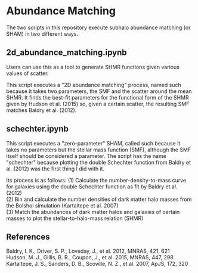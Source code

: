 ﻿# Abundance Matching
The two scripts in this repository execute subhalo abundance matching (or SHAM) in two different ways.

## 2d_abundance_matching.ipynb
Users can use this as a tool to generate SHMR functions given various values of scatter.

This script executes a "2D abundance matching" process, named such because it takes two parameters, the SMF and the scatter around the mean SHMR. It finds the best-fit parameters for the functional form of the SHMR given by Hudson et al. (2015) so, given a certain scatter, the resulting SMF matches Baldry et al. (2012).

## schechter.ipynb
This script executes a "zero-parameter" SHAM, called such because it takes no parameters but the stellar mass function (SMF), although the SMF itself should be considered a parameter. The script has the name "schechter" because plotting the double Schechter function from Baldry et al. (2012) was the first thing I did with it.

Its process is as follows:
(1) Calculate the number-density-to-mass curve for galaxies using the double Schechter function as fit by Baldry et al. (2012)  
(2) Bin and calculate the number densities of dark matter halo masses from the Bolshoi simulation (Kartaltepe et al. 2007)  
(3) Match the abundances of dark matter halos and galaxies of certain masses to plot the stellar-to-halo-mass relation (SHMR)

## References
Baldry, I. K., Driver, S. P., Loveday, J., et al. 2012, MNRAS, 421, 621  
Hudson, M. J., Gillis, B. R., Coupon, J., et al. 2015, MNRAS, 447, 298  
Kartaltepe, J. S., Sanders, D. B., Scoville, N. Z., et al. 2007, ApJS, 172, 320  
